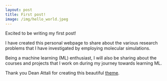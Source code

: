 ```yaml
---
layout: post
title: First post!
image: /img/hello_world.jpeg
---
```


Excited to be writing my first post!

I have created this personal webpage to share about the various research problems that I have investigated by employing molecular simulations.

Being a machine learning (ML) enthusiast, I will also be sharing about the courses and projects that I work on during my journey towards learning ML.  

Thank you Dean Attali for creating this beautiful [theme](https://github.com/daattali/beautiful-jekyll).
